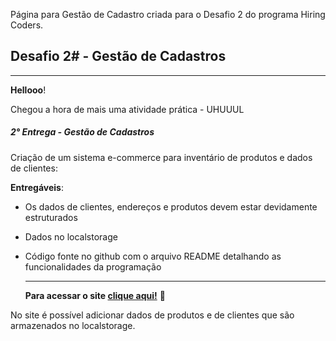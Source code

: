 Página para Gestão de Cadastro criada para o Desafio 2 do programa Hiring Coders.


## Desafio 2# - Gestão de Cadastros

------

**Hellooo**!

Chegou a hora de mais uma atividade prática - UHUUUL  

##### 2° Entrega - Gestão de Cadastros

Criação de um sistema e-commerce para inventário de produtos e dados de clientes:

**Entregáveis**:

- Os dados de clientes, endereços e produtos devem estar devidamente estruturados

- Dados no localstorage

- Código fonte no github com o arquivo README detalhando as funcionalidades da programação

  -----------------------------------------------------------------------------------

  **Para acessar o site [clique aqui!](https://purplefriday.netlify.app/)** :link: 

No site é possível adicionar dados de produtos e de clientes que são armazenados no localstorage.